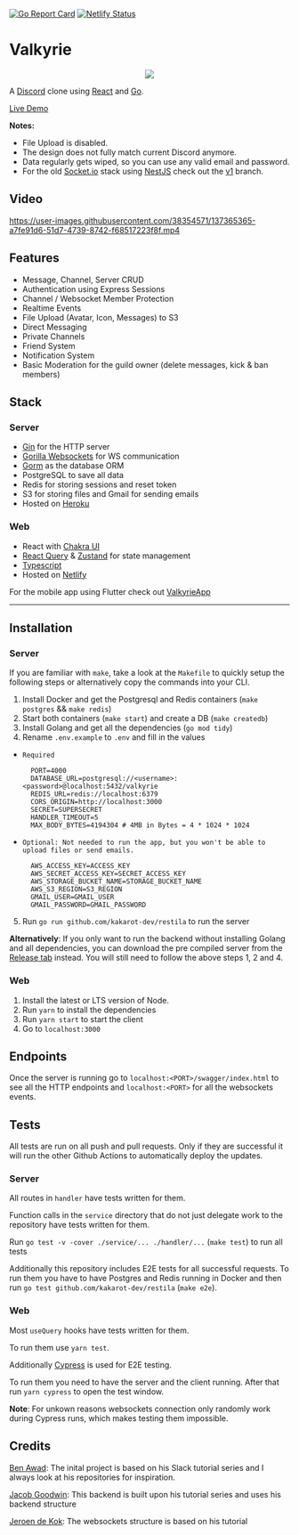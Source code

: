 [![Go Report Card](https://goreportcard.com/badge/github.com/kakarot-dev/restila)](https://goreportcard.com/report/github.com/kakarot-dev/restila)
[![Netlify Status](https://api.netlify.com/api/v1/badges/cd1667ed-3257-41d0-82ca-7b34de655339/deploy-status)](https://app.netlify.com/sites/valkyrie-app/deploys)

# Valkyrie

<p align="center">
  <img src="https://harmony-cdn.s3.eu-central-1.amazonaws.com/logo.png">
</p>

A [Discord](https://discord.com) clone using [React](https://reactjs.org/) and [Go](https://golang.org/).

[Live Demo](https://valkyrieapp.xyz)

**Notes:**

- File Upload is disabled.
- The design does not fully match current Discord anymore.
- Data regularly gets wiped, so you can use any valid email and password.
- For the old [Socket.io](https://socket.io/) stack using [NestJS](https://nestjs.com/) check out the [v1](https://github.com/kakarot-dev/restila/tree/v1) branch.

## Video

https://user-images.githubusercontent.com/38354571/137365365-a7fe91d6-51d7-4739-8742-f68517223f8f.mp4


## Features

- Message, Channel, Server CRUD
- Authentication using Express Sessions
- Channel / Websocket Member Protection
- Realtime Events
- File Upload (Avatar, Icon, Messages) to S3
- Direct Messaging
- Private Channels
- Friend System
- Notification System
- Basic Moderation for the guild owner (delete messages, kick & ban members)

## Stack

### Server

- [Gin](https://gin-gonic.com/) for the HTTP server
- [Gorilla Websockets](https://github.com/gorilla/websocket) for WS communication
- [Gorm](https://gorm.io/) as the database ORM
- PostgreSQL to save all data
- Redis for storing sessions and reset token
- S3 for storing files and Gmail for sending emails
- Hosted on [Heroku](https://www.heroku.com/)

### Web

- React with [Chakra UI](https://chakra-ui.com/)
- [React Query](https://react-query.tanstack.com/) & [Zustand](https://github.com/pmndrs/zustand) for state management
- [Typescript](https://www.typescriptlang.org/)
- Hosted on [Netlify](https://www.netlify.com/)

For the mobile app using Flutter check out [ValkyrieApp](https://github.com/kakarot-dev/restilaApp)

---

## Installation

### Server

If you are familiar with `make`, take a look at the `Makefile` to quickly setup the following steps
or alternatively copy the commands into your CLI.

1. Install Docker and get the Postgresql and Redis containers (`make postgres` && `make redis`)
2. Start both containers (`make start`) and create a DB (`make createdb`)
3. Install Golang and get all the dependencies (`go mod tidy`)
4. Rename `.env.example` to `.env` and fill in the values

- `Required`

        PORT=4000
        DATABASE_URL=postgresql://<username>:<password>@localhost:5432/valkyrie
        REDIS_URL=redis://localhost:6379
        CORS_ORIGIN=http://localhost:3000
        SECRET=SUPERSECRET
        HANDLER_TIMEOUT=5
        MAX_BODY_BYTES=4194304 # 4MB in Bytes = 4 * 1024 * 1024

- `Optional: Not needed to run the app, but you won't be able to upload files or send emails.`

        AWS_ACCESS_KEY=ACCESS_KEY
        AWS_SECRET_ACCESS_KEY=SECRET_ACCESS_KEY
        AWS_STORAGE_BUCKET_NAME=STORAGE_BUCKET_NAME
        AWS_S3_REGION=S3_REGION
        GMAIL_USER=GMAIL_USER
        GMAIL_PASSWORD=GMAIL_PASSWORD

5. Run `go run github.com/kakarot-dev/restila` to run the server

**Alternatively**: If you only want to run the backend without installing Golang and all dependencies, you can download the pre compiled server from the [Release tab](https://github.com/kakarot-dev/restila/releases) instead. You will still need to follow the above steps 1, 2 and 4.

### Web

1. Install the latest or LTS version of Node.
2. Run `yarn` to install the dependencies
3. Run `yarn start` to start the client
4. Go to `localhost:3000`

## Endpoints

Once the server is running go to `localhost:<PORT>/swagger/index.html` to see all the HTTP endpoints
and `localhost:<PORT>` for all the websockets events.

## Tests

All tests are run on all push and pull requests. Only if they are successful it will run the other Github Actions to automatically deploy the updates.

### Server

All routes in `handler` have tests written for them.

Function calls in the `service` directory that do not just delegate work to the repository have tests written for them.

Run `go test -v -cover ./service/... ./handler/...` (`make test`) to run all tests

Additionally this repository includes E2E tests for all successful requests. To run them you
have to have Postgres and Redis running in Docker and then run `go test github.com/kakarot-dev/restila` (`make e2e`).

### Web

Most `useQuery` hooks have tests written for them.

To run them use `yarn test`.

Additionally [Cypress](https://www.cypress.io/) is used for E2E testing.

To run them you need to have the server and the client running.
After that run `yarn cypress` to open the test window.

**Note**: For unkown reasons websockets connection only randomly work during Cypress runs, which makes testing them impossible.

## Credits

[Ben Awad](https://github.com/benawad): The inital project is based on his Slack tutorial series and I always look at his repositories for inspiration.

[Jacob Goodwin](https://github.com/JacobSNGoodwin/memrizr): This backend is built upon his tutorial series and uses his backend structure

[Jeroen de Kok](https://dev.to/jeroendk/building-a-simple-chat-application-with-websockets-in-go-and-vue-js-gao): The websockets structure is based on his tutorial
